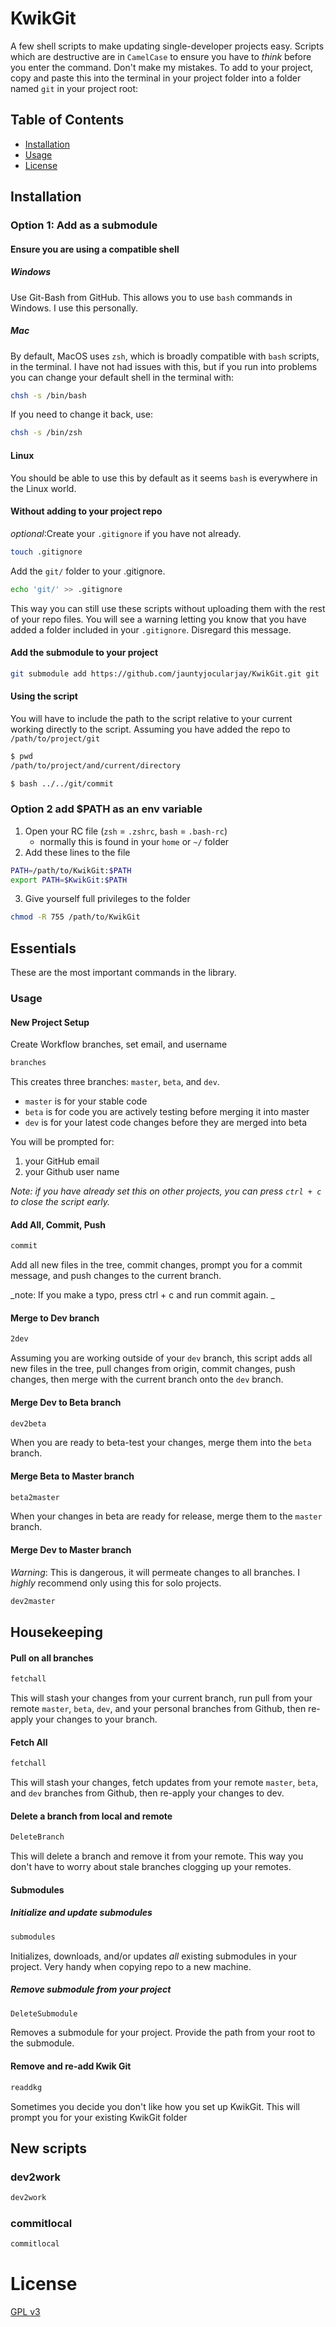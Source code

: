 # KwikGit

A few shell scripts to make updating single-developer projects easy. Scripts which are destructive are in `CamelCase` to ensure you have to _think_ before you enter the command. Don't make my mistakes. To add to your project, copy and paste this into the terminal in your project folder into a folder named `git` in your project root:

## Table of Contents

-   [Installation](#installation)
-   [Usage](#usage)
-   [License](#license)

## Installation

### Option 1: Add as a submodule

#### Ensure you are using a compatible shell

##### Windows

Use Git-Bash from GitHub. This allows you to use `bash` commands in Windows. I use this personally.

##### Mac

By default, MacOS uses `zsh`, which is broadly compatible with `bash` scripts, in the terminal. I have not had issues with this, but if you run into problems you can change your default shell in the terminal with:

```zsh
chsh -s /bin/bash
```

If you need to change it back, use:

```bash
chsh -s /bin/zsh
```

#### Linux

You should be able to use this by default as it seems `bash` is everywhere in the Linux world.

#### Without adding to your project repo

_optional_:Create your `.gitignore` if you have not already.

```bash
touch .gitignore
```

Add the `git/` folder to your .gitignore.

```bash
echo 'git/' >> .gitignore
```

This way you can still use these scripts without uploading them with the rest of your repo files. You will see a warning letting you know that you have added a folder included in your `.gitignore`. Disregard this message.

#### Add the submodule to your project

```bash
git submodule add https://github.com/jauntyjocularjay/KwikGit.git git
```

#### Using the script

You will have to include the path to the script relative to your current working directly to the script. Assuming you have added the repo to `/path/to/project/git`

```bash
$ pwd
/path/to/project/and/current/directory

$ bash ../../git/commit
```

### Option 2 add $PATH as an env variable

1. Open your RC file (`zsh` = `.zshrc`, `bash` = `.bash-rc`)
    - normally this is found in your `home` or `~/` folder
2. Add these lines to the file

```bash
PATH=/path/to/KwikGit:$PATH
export PATH=$KwikGit:$PATH

```

3. Give yourself full privileges to the folder

```bash
chmod -R 755 /path/to/KwikGit
```

## Essentials

These are the most important commands in the library.

### Usage

#### New Project Setup

Create Workflow branches, set email, and username

```bash
branches
```

This creates three branches: `master`, `beta`, and `dev`.

-   `master` is for your stable code
-   `beta` is for code you are actively testing before merging it into master
-   `dev` is for your latest code changes before they are merged into beta

You will be prompted for:

1. your GitHub email
1. your Github user name

_Note: if you have already set this on other projects, you can press `ctrl + c` to close the script early._

#### Add All, Commit, Push

```bash
commit
```

Add all new files in the tree, commit changes, prompt you for a commit message, and push changes to the current branch.

_note: If you make a typo, press ctrl + c and run commit again. _

#### Merge to Dev branch

```bash
2dev
```

Assuming you are working outside of your `dev` branch, this script adds all new files in the tree, pull changes from origin, commit changes, push changes, then merge with the current branch onto the `dev` branch.

#### Merge Dev to Beta branch

```bash
dev2beta
```

When you are ready to beta-test your changes, merge them into the `beta` branch.

#### Merge Beta to Master branch

```bash
beta2master
```

When your changes in beta are ready for release, merge them to the `master` branch.

#### Merge Dev to Master branch

_Warning_: This is dangerous, it will permeate changes to all branches. I _highly_ recommend only using this for solo projects.

```bash
dev2master
```

## Housekeeping

#### Pull on all branches

```bash
fetchall
```

This will stash your changes from your current branch, run pull from your remote `master`, `beta`, `dev`, and your personal branches from Github, then re-apply your changes to your branch.

#### Fetch All

```bash
fetchall
```

This will stash your changes, fetch updates from your remote `master`, `beta`, and `dev` branches from Github, then re-apply your changes to dev.

#### Delete a branch from local and remote

```bash
DeleteBranch
```

This will delete a branch and remove it from your remote. This way you don't have to worry about stale branches clogging up your remotes.

#### Submodules

##### Initialize and update submodules

```bash
submodules
```

Initializes, downloads, and/or updates _all_ existing submodules in your project. Very handy when copying repo to a new machine.

##### Remove submodule from your project

```bash
DeleteSubmodule
```

Removes a submodule for your project. Provide the path from your root to the submodule.

#### Remove and re-add Kwik Git

```bash
readdkg
```

Sometimes you decide you don't like how you set up KwikGit. This will prompt you for your existing KwikGit folder

## New scripts

### dev2work

```bash
dev2work
```

### commitlocal

```bash
commitlocal
```

# License

[GPL v3](./LICENSE)
